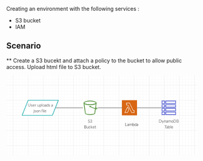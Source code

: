 Creating an environment with the following services :
	
- S3 bucket
- IAM

## Scenario 

** Create a S3 bucekt and attach a policy to the bucket to allow public access. Upload html file to S3 bucket.

![Architecture Logo](assets/awslab1.png)
